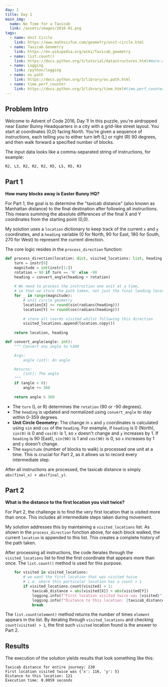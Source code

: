 ```yaml
---
day: 1
title: Day 1
main_img:
  name: No Time for a Taxicab
  link: /assets/images/2016-01.png
tags: 
  - name: Unit Circle
    link: https://www.mathsisfun.com/geometry/unit-circle.html
  - name: Taxicab Geometry
    link: https://en.wikipedia.org/wiki/Taxicab_geometry
  - name: list.count()
    link: https://docs.python.org/3/tutorial/datastructures.html#more-on-lists
  - name: Logging
    link: /python/logging
  - name: os.path
    link: https://docs.python.org/3/library/os.path.html
  - name: time.perf_counter
    link: https://docs.python.org/3/library/time.html#time.perf_counter
---
```


## Problem Intro

Welcome to Advent of Code 2016, Day 1! In this puzzle, you're airdropped near Easter Bunny Headquarters in a city with a grid-like street layout. You start at coordinates (0,0) facing North. You're given a sequence of instructions, each telling you to either turn left (L) or right (R) 90 degrees, and then walk forward a specified number of blocks.

The input data looks like a comma-separated string of instructions, for example:

```text
R2, L3, R2, R2, R2, R5, L5, R5, R3
```

## Part 1

**How many blocks away is Easter Bunny HQ?**

For Part 1, the goal is to determine the "taxicab distance" (also known as Manhattan distance) to the final destination after following all instructions. This means summing the absolute differences of the final X and Y coordinates from the starting point (0,0).

My solution uses a `location` dictionary to keep track of the current `x` and `y` coordinates, and a `heading` variable (0 for North, 90 for East, 180 for South, 270 for West) to represent the current direction.

The core logic resides in the `process_direction` function:

```python
def process_direction(location: dict, visited_locations: list, heading: int, instr: str):
    turn = instr[0]
    magnitude = int(instr[1:])
    rotation = 90 if turn == 'R' else -90
    heading = convert_angle(heading + rotation)
    
    # We need to process the instruction one unit at a time, 
    # so that we store the path taken, not just the final landing location of each instruction
    for _ in range(magnitude):
        # unit circle geometry
        location[X] += round(sin(radians(heading)))
        location[Y] += round(cos(radians(heading)))
        
        # store all coords visited whilst following this direction
        visited_locations.append(location.copy())
    
    return location, heading

def convert_angle(angle: int):
    """ Convert any angle to %360

    Args:
        angle (int): An angle

    Returns:
        [int]: The angle
    """
    if (angle < 0):
        angle += 360
    
    return angle % 360
```

-   The `turn` (L or R) determines the `rotation` (90 or -90 degrees).
-   The `heading` is updated and normalized using `convert_angle` to stay within 0-359 degrees.
-   **Unit Circle Geometry:** The change in `x` and `y` coordinates is calculated using `sin` and `cos` of the `heading`. For example, if `heading` is 0 (North), `sin(0)` is 0 and `cos(0)` is 1, so `x` doesn't change and `y` increases by 1. If `heading` is 90 (East), `sin(90)` is 1 and `cos(90)` is 0, so `x` increases by 1 and `y` doesn't change.
-   The `magnitude` (number of blocks to walk) is processed one unit at a time. This is crucial for Part 2, as it allows us to record every intermediate step.

After all instructions are processed, the taxicab distance is simply `abs(final_x) + abs(final_y)`.

## Part 2

**What is the distance to the first location you visit twice?**

For Part 2, the challenge is to find the very first location that is visited more than once. This includes all intermediate steps taken during movement.

My solution addresses this by maintaining a `visited_locations` list. As shown in the `process_direction` function above, for each block walked, the current `location` is appended to this list. This creates a complete history of the path taken.

After processing all instructions, the code iterates through the `visited_locations` list to find the first coordinate that appears more than once. The `list.count()` method is used for this purpose.

```python
    for visited in visited_locations:
        # we want the first location that was visited twice
        # i.e. where this particular location has a count > 1
        if visited_locations.count(visited) > 1:
            taxicab_distance = abs(visited[X]) + abs(visited[Y])
            logging.info(f"First location visited twice was {visited}")
            logging.info(f"Distance to this location: {taxicab_distance}")
            break
```

The `list.count(element)` method returns the number of times `element` appears in the list. By iterating through `visited_locations` and checking `count(visited) > 1`, the first such `visited` location found is the answer to Part 2.

## Results

The execution of the solution yields results that look something like this:

```text
Taxicab distance for entire journey: 230
First location visited twice was {'x': 116, 'y': 5}
Distance to this location: 121
Execution time: 0.0059 seconds
```
